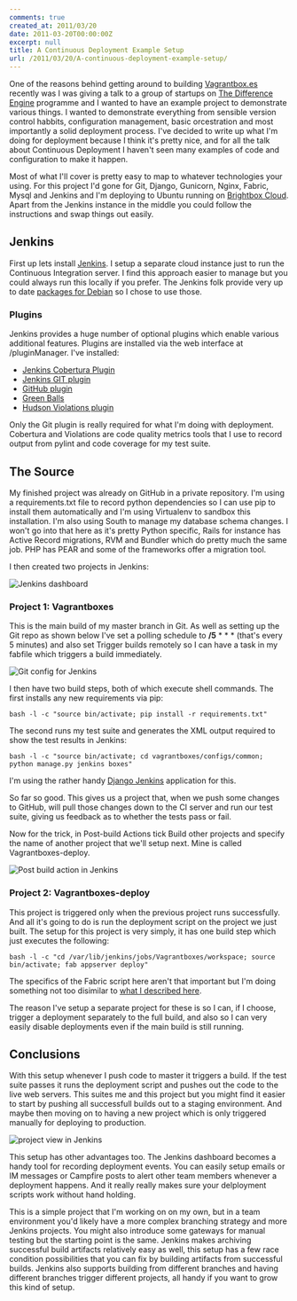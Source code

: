 ```yaml
---
comments: true
created_at: 2011/03/20
date: 2011-03-20T00:00:00Z
excerpt: null
title: A Continuous Deployment Example Setup
url: /2011/03/20/A-continuous-deployment-example-setup/
---
```


One of the reasons behind getting around to building [Vagrantbox.es](http://www.vagrantbox.es) recently was I was giving a talk to a group of startups on [The Difference Engine](http://thedifferenceengine.eu/) programme and I wanted to have an example project to demonstrate various things. I wanted to demonstrate everything from sensible version control habbits, configuration management, basic orcestration and most importantly a solid deployment process. I've decided to write up what I'm doing for deployment because I think it's pretty nice, and for all the talk about Continuous Deployment I haven't seen many examples of code and configuration to make it happen.

Most of what I'll cover is pretty easy to map to whatever technologies your using. For this project I'd gone for Git, Django, Gunicorn, Nginx, Fabric, Mysql and Jenkins and I'm deploying to Ubuntu running on [Brightbox Cloud](http://www.brightbox.co.uk/). Apart from the Jenkins instance in the middle you could follow the instructions and swap things out easily.

Jenkins
-------

First up lets install [Jenkins](http://jenkins-ci.org/). I setup a separate cloud instance just to run the Continuous Integration server. I find this approach easier to manage but you could always run this locally if you prefer. The Jenkins folk provide very up to date [packages for Debian](http://pkg.jenkins-ci.org/debian/) so I chose to use those.

### Plugins

Jenkins provides a huge number of optional plugins which enable various additional features. Plugins are installed via the web interface at /pluginManager. I've installed:

-   [Jenkins Cobertura Plugin](http://wiki.jenkins-ci.org/display/JENKINS/Cobertura+Plugin)
-   [Jenkins GIT plugin](http://wiki.jenkins-ci.org/display/JENKINS/Git+Plugin)
-   [GitHub plugin](http://wiki.jenkins-ci.org/display/JENKINS/Github+Plugin)
-   [Green Balls](http://wiki.hudson-ci.org/display/HUDSON/Green+Balls)
-   [Hudson Violations plugin](http://wiki.hudson-ci.org/display/HUDSON/Violations)

Only the Git plugin is really required for what I'm doing with deployment. Cobertura and Violations are code quality metrics tools that I use to record output from pylint and code coverage for my test suite.

The Source
----------

My finished project was already on GitHub in a private repository. I'm using a requirements.txt file to record python dependencies so I can use pip to install them automatically and I'm using Virtualenv to sandbox this installation. I'm also using South to manage my database schema changes. I won't go into that here as it's pretty Python specific, Rails for instance has Active Record migrations, RVM and Bundler which do pretty much the same job. PHP has PEAR and some of the frameworks offer a migration tool.

I then created two projects in Jenkins:

<img src="http://image-host.appspot.com/i/img?id=agppbWFnZS1ob3N0cg0LEgVJbWFnZRiRywEM" alt="Jenkins dashboard"/>

### Project 1: Vagrantboxes

This is the main build of my master branch in Git. As well as setting up the Git repo as shown below I've set a polling schedule to **/5** \* \* \* (that's every 5 minutes) and also set Trigger builds remotely so I can have a task in my fabfile which triggers a build immediately.

<img src="http://image-host.appspot.com/i/img?id=agppbWFnZS1ob3N0cg0LEgVJbWFnZRjh2gEM" alt="Git config for Jenkins"/>

I then have two build steps, both of which execute shell commands. The first installs any new requirements via pip:

    bash -l -c "source bin/activate; pip install -r requirements.txt"

The second runs my test suite and generates the XML output required to show the test results in Jenkins:

    bash -l -c "source bin/activate; cd vagrantboxes/configs/common; python manage.py jenkins boxes"

I'm using the rather handy [Django Jenkins](https://github.com/kmmbvnr/django-jenkins) application for this.

So far so good. This gives us a project that, when we push some changes to GitHub, will pull those changes down to the CI server and run our test suite, giving us feedback as to whether the tests pass or fail.

Now for the trick, in Post-build Actions tick Build other projects and specify the name of another project that we'll setup next. Mine is called Vagrantboxes-deploy.

<img src="http://image-host.appspot.com/i/img?id=agppbWFnZS1ob3N0cg0LEgVJbWFnZRirwwEM" alt="Post build action in Jenkins"/>

### Project 2: Vagrantboxes-deploy

This project is triggered only when the previous project runs successfully. And all it's going to do is run the deployment script on the project we just built. The setup for this project is very simply, it has one build step which just executes the following:

    bash -l -c "cd /var/lib/jenkins/jobs/Vagrantboxes/workspace; source bin/activate; fab appserver deploy"

The specifics of the Fabric script here aren't that important but I'm doing something not too disimilar to [what I described here](http://morethanseven.net/2009/07/27/fabric-django-git-apache-mod_wsgi-virtualenv-and-p.html).

The reason I've setup a separate project for these is so I can, if I choose, trigger a deployment separately to the full build, and also so I can very easily disable deployments even if the main build is still running.

Conclusions
-----------

With this setup whenever I push code to master it triggers a build. If the test suite passes it runs the deployment script and pushes out the code to the live web servers. This suites me and this project but you might find it easier to start by pushing all successfull builds out to a staging environment. And maybe then moving on to having a new project which is only triggered manually for deploying to production.

<img src="http://image-host.appspot.com/i/img?id=agppbWFnZS1ob3N0cg0LEgVJbWFnZRiqwwEM" alt="project view in Jenkins"/>

This setup has other advantages too. The Jenkins dashboard becomes a handy tool for recording deployment events. You can easily setup emails or IM messages or Campfire posts to alert other team members whenever a deployment happens. And it really really makes sure your delployment scripts work without hand holding.

This is a simple project that I'm working on on my own, but in a team environment you'd likely have a more complex branching strategy and more Jenkins projects. You might also introduce some gateways for manual testing but the starting point is the same. Jenkins makes archiving successful build artifacts relatively easy as well, this setup has a few race condition possibilities that you can fix by building artifacts from successful builds. Jenkins also supports building from different branches and having different branches trigger different projects, all handy if you want to grow this kind of setup.
